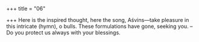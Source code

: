+++
title = "06"

+++
Here is the inspired thought, here the song, Aśvins—take pleasure in this  intricate (hymn), o bulls.
These formulations have gone, seeking you. – Do you protect us always  with your blessings.